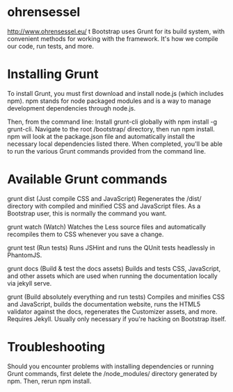 # ohrensessel
http://www.ohrensessel.eu/
t
Bootstrap uses Grunt for its build system, with convenient methods for working with the framework. It's how we compile our code, run tests, and more.

# Installing Grunt
To install Grunt, you must first download and install node.js (which includes npm). npm stands for node packaged modules and is a way to manage development dependencies through node.js.

Then, from the command line:
Install grunt-cli globally with npm install -g grunt-cli.
Navigate to the root /bootstrap/ directory, then run npm install. npm will look at the package.json file and automatically install the necessary local dependencies listed there.
When completed, you'll be able to run the various Grunt commands provided from the command line.

# Available Grunt commands
grunt dist (Just compile CSS and JavaScript)
Regenerates the /dist/ directory with compiled and minified CSS and JavaScript files. As a Bootstrap user, this is normally the command you want.

grunt watch (Watch)
Watches the Less source files and automatically recompiles them to CSS whenever you save a change.

grunt test (Run tests)
Runs JSHint and runs the QUnit tests headlessly in PhantomJS.

grunt docs (Build & test the docs assets)
Builds and tests CSS, JavaScript, and other assets which are used when running the documentation locally via jekyll serve.

grunt (Build absolutely everything and run tests)
Compiles and minifies CSS and JavaScript, builds the documentation website, runs the HTML5 validator against the docs, regenerates the Customizer assets, and more. Requires Jekyll. Usually only necessary if you're hacking on Bootstrap itself.

# Troubleshooting
Should you encounter problems with installing dependencies or running Grunt commands, first delete the /node_modules/ directory generated by npm. Then, rerun npm install.
